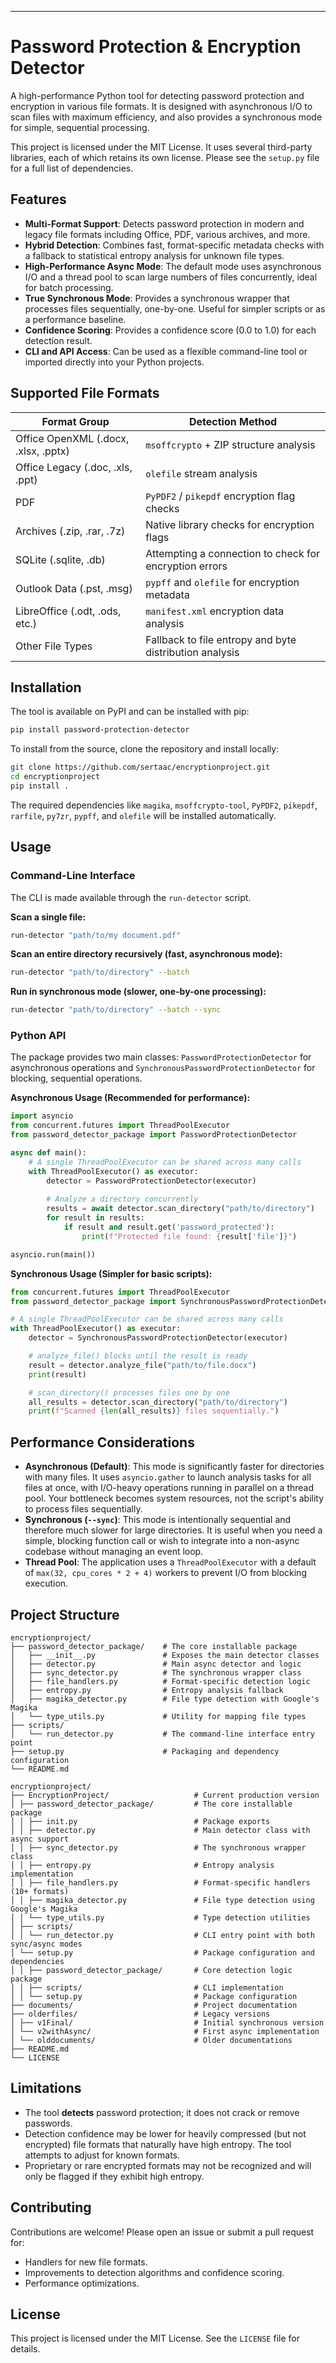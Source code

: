 -----

# Password Protection & Encryption Detector

A high-performance Python tool for detecting password protection and encryption in various file formats. It is designed with asynchronous I/O to scan files with maximum efficiency, and also provides a synchronous mode for simple, sequential processing.

[](https://www.python.org/downloads/)
[](https://opensource.org/licenses/MIT)
[](https://www.google.com/search?q=https://badge.fury.io/py/password-protection-detector)

This project is licensed under the MIT License. It uses several third-party libraries, each of which retains its own license. Please see the `setup.py` file for a full list of dependencies.

## Features

  - **Multi-Format Support**: Detects password protection in modern and legacy file formats including Office, PDF, various archives, and more.
  - **Hybrid Detection**: Combines fast, format-specific metadata checks with a fallback to statistical entropy analysis for unknown file types.
  - **High-Performance Async Mode**: The default mode uses asynchronous I/O and a thread pool to scan large numbers of files concurrently, ideal for batch processing.
  - **True Synchronous Mode**: Provides a synchronous wrapper that processes files sequentially, one-by-one. Useful for simpler scripts or as a performance baseline.
  - **Confidence Scoring**: Provides a confidence score (0.0 to 1.0) for each detection result.
  - **CLI and API Access**: Can be used as a flexible command-line tool or imported directly into your Python projects.

## Supported File Formats

| Format Group | Detection Method |
| --- | --- |
| Office OpenXML (.docx, .xlsx, .pptx) | `msoffcrypto` + ZIP structure analysis |
| Office Legacy (.doc, .xls, .ppt) | `olefile` stream analysis |
| PDF | `PyPDF2` / `pikepdf` encryption flag checks |
| Archives (.zip, .rar, .7z) | Native library checks for encryption flags |
| SQLite (.sqlite, .db) | Attempting a connection to check for encryption errors |
| Outlook Data (.pst, .msg) | `pypff` and `olefile` for encryption metadata |
| LibreOffice (.odt, .ods, etc.) | `manifest.xml` encryption data analysis |
| Other File Types | Fallback to file entropy and byte distribution analysis |

## Installation

The tool is available on PyPI and can be installed with pip:

```bash
pip install password-protection-detector
```

To install from the source, clone the repository and install locally:

```bash
git clone https://github.com/sertaac/encryptionproject.git
cd encryptionproject
pip install .
```

The required dependencies like `magika`, `msoffcrypto-tool`, `PyPDF2`, `pikepdf`, `rarfile`, `py7zr`, `pypff`, and `olefile` will be installed automatically.

## Usage

### Command-Line Interface

The CLI is made available through the `run-detector` script.

**Scan a single file:**

```bash
run-detector "path/to/my document.pdf"
```

**Scan an entire directory recursively (fast, asynchronous mode):**

```bash
run-detector "path/to/directory" --batch
```

**Run in synchronous mode (slower, one-by-one processing):**

```bash
run-detector "path/to/directory" --batch --sync
```

### Python API

The package provides two main classes: `PasswordProtectionDetector` for asynchronous operations and `SynchronousPasswordProtectionDetector` for blocking, sequential operations.

**Asynchronous Usage (Recommended for performance):**

```python
import asyncio
from concurrent.futures import ThreadPoolExecutor
from password_detector_package import PasswordProtectionDetector

async def main():
    # A single ThreadPoolExecutor can be shared across many calls
    with ThreadPoolExecutor() as executor:
        detector = PasswordProtectionDetector(executor)
        
        # Analyze a directory concurrently
        results = await detector.scan_directory("path/to/directory")
        for result in results:
            if result and result.get('password_protected'):
                print(f"Protected file found: {result['file']}")

asyncio.run(main())
```

**Synchronous Usage (Simpler for basic scripts):**

```python
from concurrent.futures import ThreadPoolExecutor
from password_detector_package import SynchronousPasswordProtectionDetector

# A single ThreadPoolExecutor can be shared across many calls
with ThreadPoolExecutor() as executor:
    detector = SynchronousPasswordProtectionDetector(executor)

    # analyze_file() blocks until the result is ready
    result = detector.analyze_file("path/to/file.docx")
    print(result)

    # scan_directory() processes files one by one
    all_results = detector.scan_directory("path/to/directory")
    print(f"Scanned {len(all_results)} files sequentially.")
```

## Performance Considerations

  - **Asynchronous (Default)**: This mode is significantly faster for directories with many files. It uses `asyncio.gather` to launch analysis tasks for all files at once, with I/O-heavy operations running in parallel on a thread pool. Your bottleneck becomes system resources, not the script's ability to process files sequentially.
  - **Synchronous (`--sync`)**: This mode is intentionally sequential and therefore much slower for large directories. It is useful when you need a simple, blocking function call or wish to integrate into a non-async codebase without managing an event loop.
  - **Thread Pool**: The application uses a `ThreadPoolExecutor` with a default of `max(32, cpu_cores * 2 + 4)` workers to prevent I/O from blocking execution.

## Project Structure

```
encryptionproject/
├── password_detector_package/    # The core installable package
│   ├── __init__.py               # Exposes the main detector classes
│   ├── detector.py               # Main async detector and logic
│   ├── sync_detector.py          # The synchronous wrapper class
│   ├── file_handlers.py          # Format-specific detection logic
│   ├── entropy.py                # Entropy analysis fallback
│   ├── magika_detector.py        # File type detection with Google's Magika
│   └── type_utils.py             # Utility for mapping file types
├── scripts/
│   └── run_detector.py           # The command-line interface entry point
├── setup.py                      # Packaging and dependency configuration
└── README.md

encryptionproject/
├── EncryptionProject/                   # Current production version
│ ├── password_detector_package/         # The core installable package
│ │ ├── init.py                          # Package exports
│ │ ├── detector.py                      # Main detector class with async support
│ │ ├── sync_detector.py                 # The synchronous wrapper class
│ │ ├── entropy.py                       # Entropy analysis implementation
│ │ ├── file_handlers.py                 # Format-specific handlers (10+ formats)
│ │ ├── magika_detector.py               # File type detection using Google's Magika
│ │ └── type_utils.py                    # Type detection utilities
│ ├── scripts/
│ │ └── run_detector.py                  # CLI entry point with both sync/async modes
│ └── setup.py                           # Package configuration and dependencies
│ │ ├── password_detector_package/       # Core detection logic package
│ │ ├── scripts/                         # CLI implementation
│ │ └── setup.py                         # Package configuration
├── documents/                           # Project documentation 
├── olderfiles/                          # Legacy versions
│ ├── v1Final/                           # Initial synchronous version
│ └── v2withAsync/                       # First async implementation
│ └── olddocuments/                      # Older documentations
├── README.md
└── LICENSE
```

## Limitations

  - The tool **detects** password protection; it does not crack or remove passwords.
  - Detection confidence may be lower for heavily compressed (but not encrypted) file formats that naturally have high entropy. The tool attempts to adjust for known formats.
  - Proprietary or rare encrypted formats may not be recognized and will only be flagged if they exhibit high entropy.

## Contributing

Contributions are welcome\! Please open an issue or submit a pull request for:

  - Handlers for new file formats.
  - Improvements to detection algorithms and confidence scoring.
  - Performance optimizations.

## License

This project is licensed under the MIT License. See the `LICENSE` file for details.
